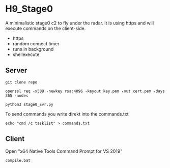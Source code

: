 # H9_Stage0

A minimalistic stage0 c2 to fly under the radar. It is using https and will execute commands on the client-side.

* https
* random connect timer
* runs in background
* shellexecute

## Server
```
git clone repo
```
```
openssl req -x509 -newkey rsa:4096 -keyout key.pem -out cert.pem -days 365 -nodes
```
```
python3 stage0_svr.py
```
To send commands you write direkt into the commands.txt
```
echo "cmd /c tasklist" > commands.txt
```

## Client
Open "x64 Native Tools Command Prompt for VS 2019"
```
compile.bat
```

